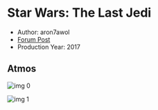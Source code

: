 # Star Wars: The Last Jedi

* Author: aron7awol
* [Forum Post](https://www.avsforum.com/threads/bass-eq-for-filtered-movies.2995212/post-56748480)
* Production Year: 2017

## Atmos

![img 0](https://i.imgur.com/sZwRFug.jpg)

![img 1](https://i.imgur.com/UHF7IQZ.png)

